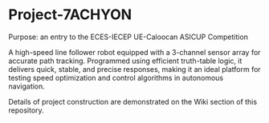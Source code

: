 # Project-7ACHYON
Purpose: an entry to the ECES-IECEP UE-Caloocan ASICUP Competition

A high-speed line follower robot equipped with a 3-channel sensor array for accurate path tracking. Programmed using efficient truth-table logic, it delivers quick, stable, and precise responses, making it an ideal platform for testing speed optimization and control algorithms in autonomous navigation.

Details of project construction are demonstrated on the Wiki section of this repository.

